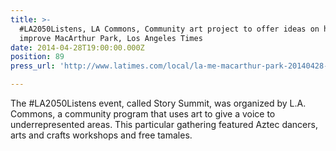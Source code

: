 ```yaml
---
title: >-
  #LA2050Listens, LA Commons, Community art project to offer ideas on how to
  improve MacArthur Park, Los Angeles Times
date: 2014-04-28T19:00:00.000Z
position: 89
press_url: 'http://www.latimes.com/local/la-me-macarthur-park-20140428-story.html'

---
```




The #LA2050Listens event, called Story Summit, was organized by L.A. Commons, a community program that uses art to give a voice to underrepresented areas. This particular gathering featured Aztec dancers, arts and crafts workshops and free tamales.


